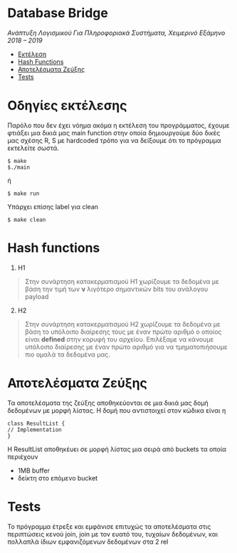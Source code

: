 # Database Bridge 
 *Ανάπτυξη Λογισμικού Για Πληροφοριακά Συστήματα,
 Χειμερινό Εξάμηνο 2018 – 2019*

- [Εκτέλεση](https://github.com/babisboloudakis/DatabaseBridge#%CE%BF%CE%B4%CE%B7%CE%B3%CE%AF%CE%B5%CF%82-%CE%B5%CE%BA%CF%84%CE%AD%CE%BB%CE%B5%CF%83%CE%B7%CF%82)
- [Hash Functions](https://github.com/babisboloudakis/DatabaseBridge#hash-functions)
- [Αποτελέσματα Ζεύξης](https://github.com/babisboloudakis/DatabaseBridge#hash-functions)
- [Tests](https://github.com/babisboloudakis/DatabaseBridge#tests)

# Οδηγίες εκτέλεσης
Παρόλο που δεν έχει νόημα ακόμα η εκτέλεση του προγράμματος, έχουμε φτιάξει μια δικιά μας 
main function στην οποία δημιουργούμε δύο δικές μας σχέσης R, S με hardcoded τρόπο
για να δείξουμε ότι το πρόγραμμα εκτελείτε σωστά.
```
$ make
$./main
```
ή
```
$ make run
```

Υπάρχει επίσης label για clean
```
$ make clean
```

# Hash functions
1. H1
> Στην συνάρτηση κατακερματισμού H1 χωρίζουμε τα δεδομένα με βάση την τιμή των **ν** λιγότερο σημαντικών
bits του ανάλογου payload
2. H2
> Στην συνάρτηση κατακερματισμού H2 χωρίζουμε τα δεδομένα με βάση το υπόλοιπο διαίρεσης τους με έναν
πρώτο αριθμό ο οποίος είναι **defined** στην κορυφή του αρχείου. Επιλέξαμε να κάνουμε υπόλοιπο διαίρεσης
με έναν πρώτο αριθμό για να τμηματοπιήσουμε πιο ομαλά τα δεδομένα μας.

# Αποτελέσματα Ζεύξης
Τα αποτελέσματα της ζεύξης αποθηκεύονται σε μια δικιά μας δομή δεδομένων με μορφή λίστας.
Η δομή που αντιστοιχεί στον κώδικα είναι η
```
class ResultList {
// Implementation
}
```
Η ResultList αποθηκέυει σε μορφή λίστας μια σειρά από buckets τα οποία περιέχουν
* 1ΜΒ buffer
* δείκτη στο επόμενο bucket

# Tests
Το πρόγραμμα έτρεξε και εμφάνισε επιτυχώς τα αποτελέσματα στις περιπτώσεις κενού join, join με τον ευατό του, τυχαίων δεδομένων, και πολλαπλά ίδιων εμφανιζόμενων δεδομένων στα 2 rel
